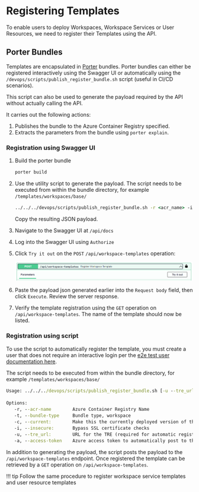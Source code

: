 # Registering Templates

To enable users to deploy Workspaces, Workspace Services or User Resources, we need to register their Templates using the API.

## Porter Bundles

Templates are encapsulated in [Porter](https://porter.sh) bundles. Porter bundles can either be registered interactively using the Swagger UI or automatically using the `/devops/scripts/publish_register_bundle.sh` script (useful in CI/CD scenarios).

This script can also be used to generate the payload required by the API without actually calling the API.

It carries out the following actions:

1. Publishes the bundle to the Azure Container Registry specified.
1. Extracts the parameters from the bundle using `porter explain`.

### Registration using Swagger UI

1. Build the porter bundle

   ```cmd
   porter build
   ```

1. Use the utility script to generate the payload. The script needs to be executed from within the bundle directory, for example `/templates/workspaces/base/`

   ```cmd
   ../../../devops/scripts/publish_register_bundle.sh -r <acr_name> -i -t workspace
   ```

   Copy the resulting JSON payload.

1. Navigate to the Swagger UI at `/api/docs`
1. Log into the Swagger UI using `Authorize`
1. Click `Try it out` on the `POST` `/api/workspace-templates` operation:

    ![Post Workspace Template](../assets/post-template.png)

1. Paste the payload json generated earlier into the `Request body` field, then click `Execute`. Review the server response.
1. Verify the template registration using the `GET` operation on `/api/workspace-templates`. The name of the template should now be listed.

### Registration using script

To use the script to automatically register the template, you must create a user that does not require an interactive login per the [e2e test user documentation here](../tre-admins/auth.md#tre-e2e-test).

The script needs to be executed from within the bundle directory, for example `/templates/workspaces/base/`

```cmd
Usage: ../../../devops/scripts/publish_register_bundle.sh [-u --tre_url]  [-c --current] [-i --insecure]

Options:
   -r, --acr-name        Azure Container Registry Name
   -t, --bundle-type     Bundle type, workspace
   -c, --current:        Make this the currently deployed version of this template
   -i, --insecure:       Bypass SSL certificate checks
   -u, --tre_url:        URL for the TRE (required for automatic registration)
   -a, --access-token    Azure access token to automatically post to the API (required for automatic registration)
```

In addition to generating the payload, the script posts the payload to the `/api/workspace-templates` endpoint. Once registered the template can be retrieved by a `GET` operation on `/api/workspace-templates`.

!!! tip
    Follow the same procedure to register workspace service templates and user resource templates
